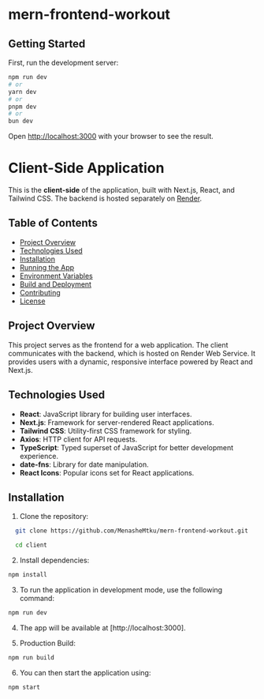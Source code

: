 # mern-frontend-workout

## Getting Started

First, run the development server:

```bash
npm run dev
# or
yarn dev
# or
pnpm dev
# or
bun dev
```

Open [http://localhost:3000](http://localhost:3000) with your browser to see the result.

# Client-Side Application

This is the **client-side** of the application, built with Next.js, React, and Tailwind CSS. The backend is hosted separately on [Render](https://render.com/).

## Table of Contents

- [Project Overview](#project-overview)
- [Technologies Used](#technologies-used)
- [Installation](#installation)
- [Running the App](#running-the-app)
- [Environment Variables](#environment-variables)
- [Build and Deployment](#build-and-deployment)
- [Contributing](#contributing)
- [License](#license)

## Project Overview

This project serves as the frontend for a web application. The client communicates with the backend, which is hosted on Render Web Service. It provides users with a dynamic, responsive interface powered by React and Next.js.

## Technologies Used

- **React**: JavaScript library for building user interfaces.
- **Next.js**: Framework for server-rendered React applications.
- **Tailwind CSS**: Utility-first CSS framework for styling.
- **Axios**: HTTP client for API requests.
- **TypeScript**: Typed superset of JavaScript for better development experience.
- **date-fns**: Library for date manipulation.
- **React Icons**: Popular icons set for React applications.

## Installation

1. Clone the repository:

```bash
  git clone https://github.com/MenasheMtku/mern-frontend-workout.git

  cd client
```

2. Install dependencies:

```bash
npm install
```

3. To run the application in development mode, use the following command:

```bash
npm run dev
```

4.  The app will be available at [http://localhost:3000].

5.  Production Build:

```bash
npm run build
```

6.  You can then start the application using:

```bash
npm start
```
